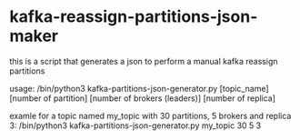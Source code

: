 # kafka-reassign-partitions-json-maker
this is a script that generates a json to perform a manual kafka reassign partitions


usage:
/bin/python3 kafka-partitions-json-generator.py [topic_name] [number of partition] [number of brokers (leaders)] [number of replica]

examle for a topic named my_topic with 30 partitions, 5 brokers and replica 3:
/bin/python3 kafka-partitions-json-generator.py my_topic 30 5 3
